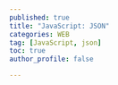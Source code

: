 ```yaml
---
published: true
title: "JavaScript: JSON" 
categories: WEB
tag: [JavaScript, json] 
toc: true
author_profile: false 

---
```


